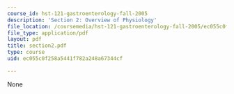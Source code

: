 ```yaml
---
course_id: hst-121-gastroenterology-fall-2005
description: 'Section 2: Overview of Physiology'
file_location: /coursemedia/hst-121-gastroenterology-fall-2005/ec055c0f258a5441f782a248a67344cf_section2.pdf
file_type: application/pdf
layout: pdf
title: section2.pdf
type: course
uid: ec055c0f258a5441f782a248a67344cf

---
```

None